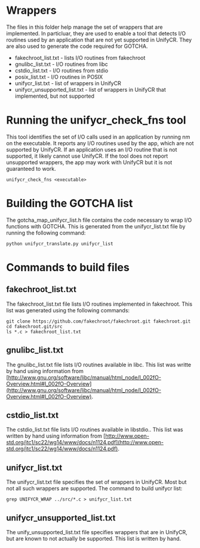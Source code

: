 # Wrappers

The files in this folder help manage the set of wrappers that are implemented.
In particluar, they are used to enable a tool that
detects I/O routines used by an application that are not yet supported in UnifyCR.
They are also used to generate the code required for GOTCHA.

- fakechroot_list.txt - lists I/O routines from fakechroot
- gnulibc_list.txt - I/O routines from libc
- cstdio_list.txt - I/O routines from stdio
- posix_list.txt - I/O routines in POSIX
- unifycr_list.txt - list of wrappers in UnifyCR
- unifycr_unsupported_list.txt - list of wrappers in UnifyCR that implemented, but not supported

# Running the unifycr_check_fns tool

This tool identifies the set of I/O calls used in an application by running nm on the executable.
It reports any I/O routines used by the app, which are not supported by UnifyCR.
If an application uses an I/O routine that is not supported, it likely cannot use UnifyCR.
If the tool does not report unsupported wrappers,
the app may work with UnifyCR but it is not guaranteed to work.

    unifycr_check_fns <executable>

# Building the GOTCHA list

The gotcha_map_unifycr_list.h file contains the code necessary to wrap I/O functions with GOTCHA.
This is generated from the unifycr_list.txt file by running the following command:

    python unifycr_translate.py unifycr_list

# Commands to build files

## fakechroot_list.txt
The fakechroot_list.txt file lists I/O routines implemented in fakechroot.
This list was generated using the following commands:

    git clone https://github.com/fakechroot/fakechroot.git fakechroot.git
    cd fakechroot.git/src
    ls *.c > fakechroot_list.txt

## gnulibc_list.txt
The gnulibc_list.txt file lists I/O routines available in libc.
This list was writte by hand using information from
[http://www.gnu.org/software/libc/manual/html_node/I_002fO-Overview.html#I_002fO-Overview](http://www.gnu.org/software/libc/manual/html_node/I_002fO-Overview.html#I_002fO-Overview).

## cstdio_list.txt
The cstdio_list.txt file lists I/O routines available in libstdio..
This list was written by hand using information from
[http://www.open-std.org/jtc1/sc22/wg14/www/docs/n1124.pdf](http://www.open-std.org/jtc1/sc22/wg14/www/docs/n1124.pdf).

## unifycr_list.txt
The unifycr_list.txt file specifies the set of wrappers in UnifyCR.
Most but not all such wrappers are supported.
The command to build unifycr list:

    grep UNIFYCR_WRAP ../src/*.c > unifycr_list.txt

## unifycr_unsupported_list.txt
The unify_unsupported_list.txt file specifies wrappers that are in UnifyCR, but are known to not actually be supported.
This list is written by hand.
